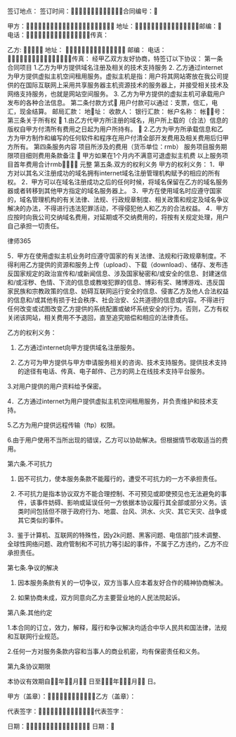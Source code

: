 
 签订地点：
签订时间：合同编号：

甲方： 
地址：邮编：
电话：传真： 

乙方:  
地址：  邮编：
电话：传真：
经甲乙双方友好协商，特签订以下协议：
第一条 合同项目
1.乙方为甲方提供域名注册及相关的技术支持服务
2. 乙方通过internet为甲方提供虚拟主机空间租用服务。虚拟主机是指：用户将其网站寄放在我公司提供的在国际互联网上采用共享服务器主机资源技术的服务器上，并接受相关技术及网络支持服务，也就是网站空间服务。
3. 乙方为甲方提供的虚拟主机可承载用户发布的各种合法信息。
第二条付款方式
用户付款可以通过：支票，信汇，电汇，现金结算。
邮局汇款： 
地址：
收款人：
银行汇款：
帐户名称：
帐号： 
第三条关于所有权
 1.由乙方代甲方所注册的域名，用户所上载的（合法）信息的版权自甲方付清所有费用之日起为用户所持有。
 2.乙方为甲方所承载信息和乙方为甲方制作和编写的任何软件和程序在用户付清全部开发费用及相关费用后归甲方所有。
第四条服务内容
项目所涉及的费用（货币单位：rmb）
服务项目服务期限项目细则费用条款备注
 
甲方如果在1个月内不满意可退虚拟主机费
以上服务项目首年费用合计rmb 元整
第五条.双方的权利义务
甲方的权利义务：
1．甲方对以其名义注册成功的域名拥有internet域名注册管理机构赋予的相应的所有权。
2．甲方可以在域名注册成功之后的任何时候，将域名保留在乙方的域名服务器或者转移到其他甲方指定的域名服务器上。
3．甲方在使用域名时应遵守国家的，域名管理机构的有关法律、法规、行政规章制度、相关政策和规定及域名争议解决的办法，不得进行违法犯罪活动，不得侵犯他人和乙方的合法权益。
4．甲方应按时向我公司交纳域名费用，对延期或不交纳费用的，将按有关规定处理，用户自己承担一切责任。




 
律师365






5．甲方在使用虚拟主机业务时应遵守国家的有关法律、法规和行政规章制度。不得利用乙方提供的资源和服务上传（upload）、下载（download）、储存、发布违反国家规定的政治宣传和/或新闻信息、涉及国家秘密和/或安全的信息、封建迷信和/或淫秽、色情、下流的信息或教唆犯罪的信息、博彩有奖、赌博游戏、违反国家民族和宗教政策的信息、妨碍互联网运行安全的信息、侵害乙方及他人合法权益的信息和/或其他有损于社会秩序、社会治安、公共道德的信息或内容。不得进行任何改变或试图改变乙方提供的系统配置或破坏系统安全的行为。否则，乙方有权关闭该网站，相关费用不予退回，直至追究赔偿和相应的法律责任。



乙方的权利义务：

1. 乙方通过internet向甲方提供域名注册服务。

2. 乙方可为甲方提供与甲方申请服务相关的咨询、技术支持服务。提供技术支持的途径有电话、传真、电子邮件、己方的网上在线技术支持平台服务。

3.对用户提供的用户资料给予保密。

4．乙方通过internet为用户提供虚拟主机空间租用服务，并负责维护和技术支持。

5.乙方为用户提供远程传输（ftp）权限。

6.由于用户使用不当所出现的错误，乙方可以协助解决。但根据情节收取适当的费用。

第六条.不可抗力

1. 因不可抗力，使本服务条款不能履行的，遭受不可抗力的一方不承担责任。

2. 不可抗力是指本协议双方不能合理控制、不可预见或即使预见也无法避免的事件，该事件妨碍、影响或延误任何一方依据本协议履行其全部或部分义务。该类时间包括但不限于政府行为、地震、台风、洪水、火灾、其它天灾、战争或其它类似的事件。

3．鉴于计算机、互联网的特殊性，因y2k问题、黑客问题、电信部门技术调整、全球性网络问题、政府管制和不可抗力等引起的事件，不属于乙方违约，乙方不应承担责任。

第七条.争议的解决

1. 因本服务条款有关的一切争议，双方当事人应本着友好合作的精神协商解决。

2. 如果协商未成，双方同意向乙方主要营业地的人民法院起诉。

第八条.其他约定

1.本合同的订立，效力，解释，履行和争议解决均适合中华人民共和国法律，法规和互联网行业规范。

2.任何一方对服务条款内容和当事人的商业机密，均有保密责任和义务。

第九条协议期限

本协议有效期自年月 日至年月 日。









甲方（盖章）：乙方（盖章）：



代表签字：代表签字： 





日期： 日期：

 


 

 
 
 
 
 
  


  
 

  


  


  
 
 
 
 

